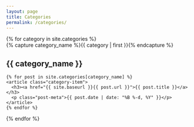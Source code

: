 ```yaml
---
layout: page
title: Categories
permalink: /categories/
---
```


<div class="categories-list">
  {% for category in site.categories %}
  <div class="category-group">
    {% capture category_name %}{{ category | first }}{% endcapture %}
    <h2 id="{{ category_name | slugize }}">{{ category_name }}</h2>
    <a name="{{ category_name | slugize }}"></a>
    
    {% for post in site.categories[category_name] %}
    <article class="category-item">
      <h3><a href="{{ site.baseurl }}{{ post.url }}">{{ post.title }}</a></h3>
      <p class="post-meta">{{ post.date | date: "%B %-d, %Y" }}</p>
    </article>
    {% endfor %}
  </div>
  {% endfor %}
</div>
